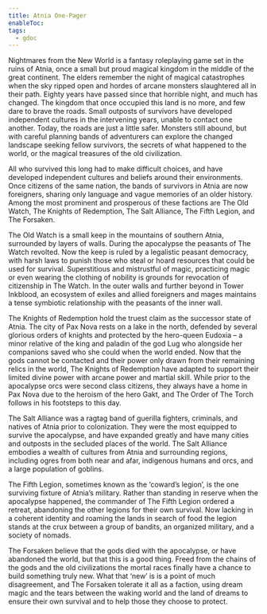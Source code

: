 ```yaml
---
title: Atnia One-Pager
enableToc: 
tags:
  - gdoc
---
```

Nightmares from the New World is a fantasy roleplaying game set in the ruins of Atnia, once a small but proud magical kingdom in the middle of the great continent. The elders remember the night of magical catastrophes when the sky ripped open and hordes of arcane monsters slaughtered all in their path. Eighty years have passed since that horrible night, and much has changed. The kingdom that once occupied this land is no more, and few dare to brave the roads. Small outposts of survivors have developed independent cultures in the intervening years, unable to contact one another. Today, the roads are just a little safer. Monsters still abound, but with careful planning bands of adventurers can explore the changed landscape seeking fellow survivors, the secrets of what happened to the world, or the magical treasures of the old civilization. 

All who survived this long had to make difficult choices, and have developed independent cultures and beliefs around their environments. Once citizens of the same nation, the bands of survivors in Atnia are now foreigners, sharing only language and vague memories of an older history. Among the most prominent and prosperous of these factions are The Old Watch, The Knights of Redemption, The Salt Alliance, The Fifth Legion, and The Forsaken.

The Old Watch is a small keep in the mountains of southern Atnia, surrounded by layers of walls. During the apocalypse the peasants of The Watch revolted. Now the keep is ruled by a legalistic peasant democracy, with harsh laws to punish those who steal or hoard resources that could be used for survival. Superstitious and mistrustful of magic, practicing magic or even wearing the clothing of nobility is grounds for revocation of citizenship in The Watch. In the outer walls and further beyond in Tower Inkblood, an ecosystem of exiles and allied foreigners and mages maintains a tense symbiotic relationship with the peasants of the inner wall.

The Knights of Redemption hold the truest claim as the successor state of Atnia. The city of Pax Nova rests on a lake in the north, defended by several glorious orders of knights and protected by the hero-queen Eudoxia – a minor relative of the king and paladin of the god Lug who alongside her companions saved who she could when the world ended. Now that the gods cannot be contacted and their power only drawn from their remaining relics in the world, The Knights of Redemption have adapted to support their limited divine power with arcane power and martial skill. While prior to the apocalypse orcs were second class citizens, they always have a home in Pax Nova due to the heroism of the hero Gakt, and The Order of The Torch follows in his footsteps to this day.

The Salt Alliance was a ragtag band of guerilla fighters, criminals, and natives of Atnia prior to colonization. They were the most equipped to survive the apocalypse, and have expanded greatly and have many cities and outposts in the secluded places of the world. The Salt Alliance embodies a wealth of cultures from Atnia and surrounding regions, including ogres from both near and afar, indigenous humans and orcs, and a large population of goblins.

The Fifth Legion, sometimes known as the ‘coward’s legion’, is the one surviving fixture of Atnia’s military. Rather than standing in reserve when the apocalypse happened, the commander of The Fifth Legion ordered a retreat, abandoning the other legions for their own survival. Now lacking in a coherent identity and roaming the lands in search of food the legion stands at the crux between a group of bandits, an organized military, and a society of nomads.

The Forsaken believe that the gods died with the apocalypse, or have abandoned the world, but that this is a good thing. Freed from the chains of the gods and the old civilizations the mortal races finally have a chance to build something truly new. What that ‘new’ is is a point of much disagreement, and The Forsaken tolerate it all as a faction, using dream magic and the tears between the waking world and the land of dreams to ensure their own survival and to help those they choose to protect. 
